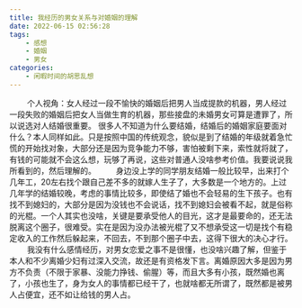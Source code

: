 ```yaml
---
title: 我经历的男女关系与对婚姻的理解
date: 2022-06-15 02:56:28
tags:
    - 感想
    - 婚姻
    - 男女
categories: 
    - 闲暇时间的胡思乱想
---
```


&nbsp;&nbsp;&nbsp;&nbsp;&nbsp;&nbsp;&nbsp;&nbsp;个人视角：女人经过一段不愉快的婚姻后把男人当成提款的机器，男人经过一段失败的婚姻后把女人当做生育的机器，那些接盘的未婚男女可算是遭罪了，所以说选对人结婚很重要。
很多人不知道为什么要结婚，结婚后的婚姻家庭要面对什么？本人同样如此。只是按照中国的传统观念，貌似是到了结婚的年级就着急忙慌的开始找对象，大部分还是因为竞争能力不够，害怕被剩下来，索性就将就了，有钱的可能就不会这么想，玩够了再说，这些对普通人没啥参考价值。我要说说我所看到的，然后理解的。
&nbsp;&nbsp;&nbsp;&nbsp;&nbsp;&nbsp;&nbsp;&nbsp;身边没上学的同学朋友结婚一般比较早，出来打个几年工，20左右找个跟自己差不多的就嫁人生子了，大多数是一个地方的。上过几年学的结婚较晚，考虑的事情比较多，即使结了婚也不会轻易的生下孩子。也有找不到媳妇的，大部分是因为没钱也不会说话，找不到媳妇会被看不起，就是俗称的光棍。一个人其实也没啥，关键是要承受他人的目光，这才是最要命的，还无法脱离这个圈子，很难受。实在是因为没办法被光棍了又不想承受这一切是找个有稳定收入的工作然后躲起来，不回去，不到那个圈子中去，这得下很大的决心才行。
&nbsp;&nbsp;&nbsp;&nbsp;&nbsp;&nbsp;&nbsp;&nbsp;我没有什么感情经历，对男女恋爱之事不是很懂，也没啥兴趣了解，但鉴于本人和不少离婚少妇有过深入交流，故还是有资格发下言。离婚原因大多是因为男方不负责（不限于家暴、没能力挣钱、偷腥）等，而且大多有小孩，既然婚也离了，小孩也生了，身为女人的事情都已经干了，也就啥都无所谓了，既然都是被男人占便宜，还不如让给钱的男人占。